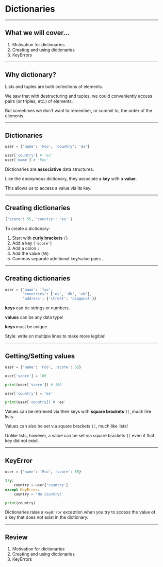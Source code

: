 # Dictionaries
<!-- _class: lead -->

---

## What we will cover...

1. Motivation for dictionaries
2. Creating and using dictionaries
2. KeyErrors

---

## Why dictionary?

Lists and tuples are both collections of elements.

We saw that with destructuring and tuples, we could conveniently access pairs (or triples, etc.) of elements.

But sometimes we don't want to remember, or commit to, the order of the elements.

---

## Dictionaries
<!-- _class: sidecode -->

```python
user = {'name': 'Foo', 'country': 'es'}

user['country'] # 'es'
user['name'] # 'Foo'

```

Dictionaries are **associative** data structures.

Like the eponymous dictionary, they associate a **key** with a **value**.

This allows us to access a value via its key.

---

## Creating dictionaries
<!-- _class: sidecode -->

```python
{'score': 55, 'country': 'es' }

```
To create a dictionary:

1. Start with **curly brackets** `{}`
2. Add a key (`'score'`)
3. Add a colon `:`
4. Add the value (`55`)
5. Commas separate additional key/value pairs `,`

---


## Creating dictionaries
<!-- _class: sidecode -->

```python
user = {'name': 'foo',
        'countries': ['es', 'dk', 'uk'],
        'address': {'street': 'diagonal'}}

```

**keys** can be strings or numbers.

**values** can be any data type!

**keys** must be unique.

Style: write on multiple lines to make more legible!


---


## Getting/Setting values
<!-- _class: sidecode -->

```python
user = {'name': 'Foo', 'score': 55}

user['score'] = 100

print(user['score']) # 100

user['country'] = 'es'

print(user['country]) # 'es'

```

Values can be retrieved via their keys with **square brackets** `[]`, much like lists.

Values can also be set via square brackets `[]`, much like lists!

Unlike lists, however, a value can be set via square brackets `[]` even if that key did not exist.

---

## KeyError
<!-- _class: sidecode -->

```python
user = {'name': 'Foo', 'score': 55}

try:
    country = user['country']
except KeyError:
    country = 'No country!'

print(country)
```

Dictionaries raise a `KeyError` exception when you try to access the value of a key that does not exist in the dictionary.

---

## Review

1. Motivation for dictionaries
2. Creating and using dictionaries
2. KeyErrors
